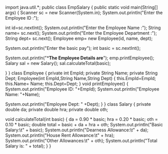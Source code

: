 import java.util.*;
public class EmpSalary {
public static void main(String[] args)
{
Scanner sc = new Scanner(System.in);
System.out.println(&quot;Enter the Employee ID :&quot;);

int id=sc.nextInt();
System.out.println(&quot;Enter the Employee Name :&quot;);
String name= sc.next();
System.out.println(&quot;Enter the Employee Department :&quot;);
String dept= sc.next();
Employee emp= new Employee(id, name, dept);

System.out.println(&quot;Enter the basic pay&quot;);
int basic = sc.nextInt();

System.out.println(&quot;*********The Employee Details are********&quot;);
emp.printEmployee();
Salary sal = new Salary();
sal.calculateTotal(basic);

}
}
class Employee
{
private int EmpId;
private String Name;
private String Dept;
Employee(int EmpId,String Name,String Dept)
{
this.EmpId=EmpId;
this.Name= Name;
this.Dept=Dept;
}
void printEmployee()
{
System.out.println(&quot;Employee ID: &quot;+EmpId);
System.out.println(&quot;Employee Name: &quot;+Name);

System.out.println(&quot;Employee Dept: &quot; +Dept);
}
}
class Salary
{
private double da;
private double hra;
private double oth;

void calculateTotal(int basic)
{
da = 0.90 * basic;
hra = 0.20 * basic;
oth = 0.10 * basic;
double total = basic + da + hra + oth;
System.out.println(&quot;Basic Salary:\t&quot; + basic);
System.out.println(&quot;Dearness Allowance:\t&quot; + da);
System.out.println(&quot;House Rent Allowance:\t&quot; + hra);
System.out.println(&quot;Other Allowances:\t&quot; + oth);
System.out.println(&quot;Total Salary is: &quot; + total);
}
}

